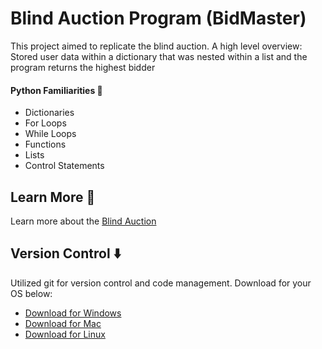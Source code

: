# Blind Auction Program (BidMaster)

This project aimed to replicate the blind auction. A high level overview: Stored user data within a dictionary that was nested within a list and the program returns the highest bidder

<h4>Python Familiarities 🐍</h4>

- Dictionaries
- For Loops
- While Loops
- Functions
- Lists 
- Control Statements

## Learn More 🧠

Learn more about the [Blind Auction](https://en.wikipedia.org/wiki/First-price_sealed-bid_auction) 

## Version Control ⬇️

Utilized git for version control and code management. Download for your OS below:

- [Download for Windows](https://git-scm.com/download/win)
- [Download for Mac](https://git-scm.com/download/mac)
- [Download for Linux](https://git-scm.com/download/linux)
